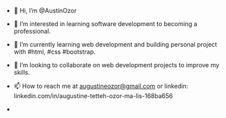 - 👋 Hi, I’m @AustinOzor
- 👀 I’m interested in learning software development to becoming a professional.
- 🌱 I’m currently learning web development and building personal project with #html, #css #bootstrap.
- 💞️ I’m looking to collaborate on web development projects to improve my skills.
- 📫 How to reach me at augustineozor@gmail.com or linkedin: linkedin.com/in/augustine-tetteh-ozor-ma-lis-168ba656

- 

<!---
AustinOzor/AustinOzor is a ✨ special ✨ repository because its `README.md` (this file) appears on your GitHub profile.
You can click the Preview link to take a look at your changes.
--->
